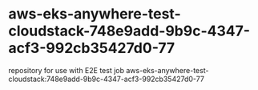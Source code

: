 # aws-eks-anywhere-test-cloudstack-748e9add-9b9c-4347-acf3-992cb35427d0-77
repository for use with E2E test job aws-eks-anywhere-test-cloudstack:748e9add-9b9c-4347-acf3-992cb35427d0-77
